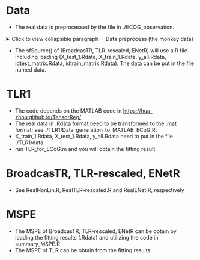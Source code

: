 # Data
- The real data is preprocessed by the file in ./ECOG_observation.
  
<details>
  <summary>Click to view collapsible paragraph---Data preprocess (the monkey data)</summary>
# Data preprocess for ECOG data.
- Step 1. Download the data from http://neurotycho.org/expdatalist/listview?task=67
- Step 2. Run "01Read_preprocessing.R" in R
- Step 3. Run "02Wavenet_preprocessing.m" in MATLAB
- Step 4. Run "03aTensorize_preprocessing.R" and "03boutput_preprocessing.R" in R
You will get "X_train_1.Rdata", "X_test_1.Rdata" and "y_all.Rdata"
 </details>



- The sfSource() of (BroadcasTR, TLR-rescaled, ENetR) will use a R file including loading (X_test_1.Rdata, X_train_1.Rdata, y_all.Rdata, idtest_matrix.Rdata, idtrain_matrix.Rdata). The data can be put in the file named data.

# TLR1
- The code depends on the MATLAB code in https://hua-zhou.github.io/TensorReg/
- The real data in .Rdata format need to be transformed to the .mat format; see ./TLR1/Data_generation_to_MATLAB_ECoG.R.
- X_train_1.Rdata, X_test_1.Rdata, y_all.Rdata need to put in the file ./TLR1/data
- run TLR_for_ECoG.m and you will obtain the fitting result.

# BroadcasTR, TLR-rescaled, ENetR
- See RealNonLin.R, RealTLR-rescaled.R,and RealENet.R, respectively


# MSPE
- The MSPE of BroadcasTR, TLR-rescaled, ENetR can be obtain by loading the fitting results (.Rdata) and utilizing the code in summary_MSPE.R
- The MSPE of TLR can be obtain from the fitting results. 



